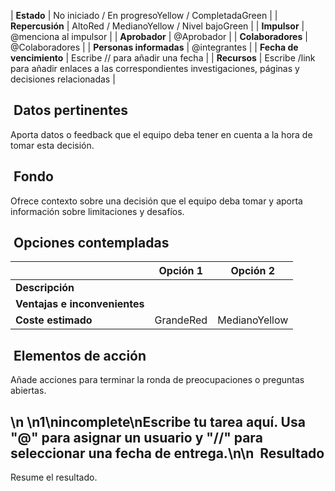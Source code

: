 

| **Estado** | No iniciado / En progresoYellow / CompletadaGreen |
| **Repercusión** | AltoRed / MedianoYellow / Nivel bajoGreen |
| **Impulsor** | @menciona al impulsor |
| **Aprobador** | @Aprobador |
| **Colaboradores** | @Colaboradores |
| **Personas informadas** | @integrantes |
| **Fecha de vencimiento** | Escribe // para añadir una fecha |
| **Recursos** | Escribe /link para añadir enlaces a las correspondientes investigaciones, páginas y decisiones relacionadas |

 Datos pertinentes
------------------

Aporta datos o feedback que el equipo deba tener en cuenta a la hora de tomar esta decisión.

 Fondo
------

Ofrece contexto sobre una decisión que el equipo deba tomar y aporta información sobre limitaciones y desafíos.

 Opciones contempladas
----------------------



|  | **Opción 1** | **Opción 2** |
| --- | --- | --- |
| **Descripción** |  |  |
| **Ventajas e inconvenientes** |  |  |
| **Coste estimado** | GrandeRed | MedianoYellow |

 Elementos de acción
--------------------

Añade acciones para terminar la ronda de preocupaciones o preguntas abiertas.

\n
\n1\nincomplete\nEscribe tu tarea aquí. Usa "@" para asignar un usuario y "//" para seleccionar una fecha de entrega.\n\n
 Resultado
----------

Resume el resultado.


